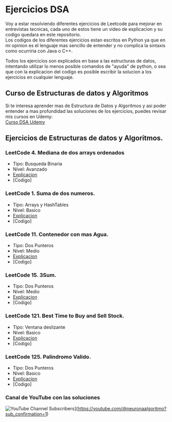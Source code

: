 # Ejercicios DSA  

Voy a estar resolviendo diferentes ejercicios de Leetcode para mejorar en entrevistas tecnicas, cada uno de estos tiene un video de explicacion y su codigo quedara en este repositorio.  
Los codigos de los diferentes ejercicios estan escritos en Python ya que en mi opinion es el lenguaje mas sencillo de entender y no complica la sintaxis como ocurriria con Java o C++.  

Todos los ejercicios son explicados en base a las estructuras de datos, intentando utilizar lo menos posible comandos de "ayuda" de python, o sea que con la explicacion del codigo es posible escribir la solucion a los ejercicios en cualquier lenguaje.

## Curso de Estructuras de datos y Algoritmos
Si te interesa aprender mas de Estructura de Datos y Algoritmos y asi poder entender a mas profundidad las soluciones de los ejercicios, puedes revisar mis cursos en Udemy:  
[Curso DSA Udemy](https://www.udemy.com/course/estructuras-de-datos-y-algoritmos/?referralCode=026BBE229C33F6678244)

## Ejercicios de Estructuras de datos y Algoritmos. 
### LeetCode 4. Mediana de dos arrays ordenados  
* Tipo: Busqueda Binaria
* Nivel: Avanzado
* [Explicacion](https://youtu.be/zlEkhxRh2RA)
* [Codigo]

### LeetCode 1. Suma de dos numeros.   
* Tipo: Arrays y HashTables
* Nivel: Basico
* [Explicacion](https://youtu.be/LKDLeF3ZqTo)
* [Codigo]

### LeetCode 11. Contenedor con mas Agua.   
* Tipo: Dos Punteros
* Nivel: Medio
* [Explicacion](https://youtu.be/SrhQE34HnOI)
* [Codigo]

### LeetCode 15. 3Sum.   
* Tipo: Dos Punteros
* Nivel: Medio
* [Explicacion](https://youtu.be/kmV25vrbdiY)
* [Codigo]

### LeetCode 121. Best Time to Buy and Sell Stock.   
* Tipo: Ventana deslizante
* Nivel: Basico
* [Explicacion](https://youtu.be/19F0cKhbllw)
* [Codigo]

### LeetCode 125. Palindromo Valido.   
* Tipo: Dos Punteros
* Nivel: Basico
* [Explicacion](https://youtu.be/Xdmhd5kdmVo)
* [Codigo]


### Canal de YouTube con las soluciones
![YouTube Channel Subscribers](https://img.shields.io/youtube/channel/subscribers/NeuronaAlgoritmo?style=social)](https://youtube.com/@neuronaalgoritmo?sub_confirmation=1)
